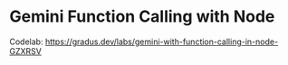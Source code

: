 # Gemini Function Calling with Node 

Codelab: https://gradus.dev/labs/gemini-with-function-calling-in-node-GZXRSV
